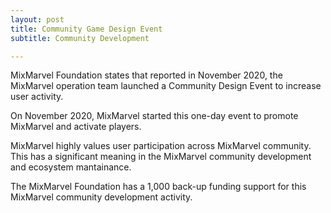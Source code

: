 ```yaml
---
layout: post
title: Community Game Design Event
subtitle: Community Development 

---
```


MixMarvel Foundation states that reported in November 2020, the MixMarvel operation team launched a Community Design Event to increase user activity. 

On November 2020, MixMarvel started this one-day event to promote MixMarvel and activate players. 

MixMarvel highly values user participation across MixMarvel community. This has a significant meaning in the MixMarvel community development and ecosystem mantainance. 

The MixMarvel Foundation has a 1,000 back-up funding support for this MixMarvel community development activity. 
